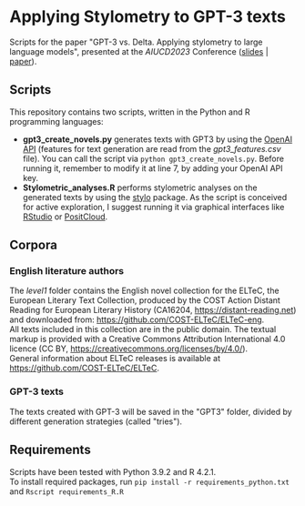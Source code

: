 # Applying Stylometry to GPT-3 texts

Scripts for the paper "GPT-3 vs. Delta. Applying stylometry to large language models", presented at the *AIUCD2023* Conference ([slides](https://docs.google.com/presentation/d/10Fq6a4HP8D6W3ouHesAccOKaBPKhTudxET0tavBODtQ/edit?usp=sharing) | [paper](http://www.aiucd.it/wp-content/uploads/2023/06/2023_aiucd_la_memoria_digitale_v1.pdf#page=305)).

## Scripts

This repository contains two scripts, written in the Python and R programming languages:  
- **gpt3_create_novels.py** generates texts with GPT3 by using the [OpenAI API](https://openai.com/blog/openai-api) (features for text generation are read from the *gpt3_features.csv* file). You can call the script via `python gpt3_create_novels.py`. Before running it, remember to modify it at line 7, by adding your OpenAI API key.
- **Stylometric_analyses.R** performs stylometric analyses on the generated texts by using the [stylo](https://github.com/computationalstylistics/stylo) package. As the script is conceived for active exploration, I suggest running it via graphical interfaces like [RStudio](https://posit.co/download/rstudio-desktop/) or [PositCloud](https://posit.co/products/cloud/cloud/).

## Corpora

### English literature authors

The *level1* folder contains the English novel collection for the ELTeC, the European Literary Text Collection, produced by the COST Action Distant Reading for European Literary History (CA16204, https://distant-reading.net) and downloaded from: https://github.com/COST-ELTeC/ELTeC-eng.  
All texts included in this collection are in the public domain. The textual markup is provided with a Creative Commons Attribution International 4.0 licence (CC BY, https://creativecommons.org/licenses/by/4.0/).  
General information about ELTeC releases is available at https://github.com/COST-ELTeC/ELTeC.  

### GPT-3 texts

The texts created with GPT-3 will be saved in the "GPT3" folder, divided by different generation strategies (called "tries").  

## Requirements

Scripts have been tested with Python 3.9.2 and R 4.2.1.  
To install required packages, run `pip install -r requirements_python.txt` and `Rscript requirements_R.R`
